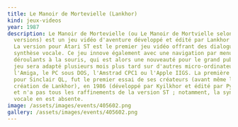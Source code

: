 ```yaml
---
title: Le Manoir de Mortevielle (Lankhor)
kind: jeux-videos
year: 1987
description: Le Manoir de Mortevielle (ou Le Manoir de Mortvielle selon les
  versions) est un jeu vidéo d'aventure développé et édité par Lankhor en 1987.
  La version pour Atari ST est le premier jeu vidéo offrant des dialogues en
  synthèse vocale. Ce jeu innove également avec une navigation par menus
  déroulants à la souris, qui est alors une nouveauté pour le grand public. Ce
  jeu sera adapté plusieurs mois plus tard sur d'autres micro-ordinateurs, comme
  l'Amiga, le PC sous DOS, l'Amstrad CPC1 ou l'Apple IIGS. La première version,
  pour Sinclair QL, fut le premier essai de ses créateurs (avant même la
  création de Lankhor), en 1986 (développé par Kyilkhor et édité par Pyramide)
  et n'a pas tous les raffinements de la version ST ; notamment, la synthèse
  vocale en est absente.
image: /assets/images/events/405602.png
gallery: /assets/images/events/405602.png
---
```

